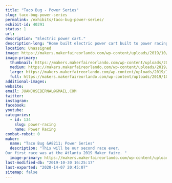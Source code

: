 ```yaml
---
title: "Taco Bug - Power Series"
slug: taco-bug-power-series
permalink: /exhibits/taco-bug-power-series/
exhibit-id: 40291
status: 1
url: 
description: "Electric power cart."
description-long: "Home built electric power cart built to power racing series specs."
location: Unassigned
image: https://makers.makerfaireorlando.com/wp-content/uploads/2019/10/TACO-BUG-Logo-And-Name-1-1024x791.png
image-primary:
  thumbnail: https://makers.makerfaireorlando.com/wp-content/uploads/2019/10/TACO-BUG-Logo-And-Name-1-150x150.png
  medium: https://makers.makerfaireorlando.com/wp-content/uploads/2019/10/TACO-BUG-Logo-And-Name-1-300x232.png
  large: https://makers.makerfaireorlando.com/wp-content/uploads/2019/10/TACO-BUG-Logo-And-Name-1-1024x791.png
  full: https://makers.makerfaireorlando.com/wp-content/uploads/2019/10/TACO-BUG-Logo-And-Name-1.png
additional-images:
website: 
email: JUANJOSEBERNAL@GMAIL.COM
twitter: 
instagram: 
facebook: 
youtube: 
categories:
  - id: 134
    slug: power-racing
    name: Power Racing
combat-robot: 0
maker:
  name: "Taco Bug &#8211; Power Series"
  description: "This will be our second race ever. 
Our first race was at the Atlanta 2019 Maker faire. "
  image-primary: https://makers.makerfaireorlando.com/wp-content/uploads/2019/10/TACO-BUG-Logo-And-Name-1024x791.png
last-modified-db: "2019-10-30 16:25:17"
last-exported: "2020-14-07 20:45:07"
sitemap: false
---
```

